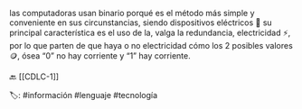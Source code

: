 las computadoras usan binario porqué es el método más simple y conveniente en sus circunstancias, siendo dispositivos eléctricos 🔌 su principal característica es el uso de la, valga la redundancia, electricidad ⚡️, por lo que parten de que haya o no electricidad cómo los 2 posibles valores 🪙, ósea “0” no hay corriente y “1” hay corriente.

🔙 [[CDLC-1]]

🏷️: #información #lenguaje #tecnología 
